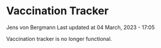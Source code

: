 Vaccination Tracker
================
Jens von Bergmann
Last updated at 04 March, 2023 - 17:05

Vaccination tracker is no longer functional.

